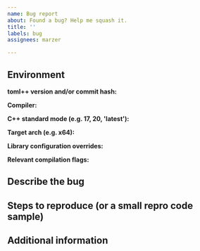 ```yaml
---
name: Bug report
about: Found a bug? Help me squash it.
title: ''
labels: bug
assignees: marzer

---
```


<!--
    Please replace the HTML comments below with the requested information.
    Or leave them there and put your answers above/below them; you do you!

    Thanks for contributing!
-->



## Environment
**toml++ version and/or commit hash:**  
<!--
    If you're using the single-header version of the library, the version number is right at the top of the file.
	Otherwise you can find it by opening toml++/toml_version.h; it'll be represented by three defines -
	TOML_LANG_MAJOR, TOML_LANG_MINOR and TOML_LANG_PATCH.
	
	If you're not using any particular release and are instead just living large at HEAD of master, the commit hash
	would be super helpful too, though it's not critical.
	
-->


**Compiler:**  
<!--
    The compiler & version, e.g. "Clang 9"
-->



**C++ standard mode (e.g. 17, 20, 'latest'):**  
<!--
    The C++ standard level you were targeting, e.g. C++17
-->



**Target arch (e.g. x64):**  
<!--
    The architecture you were targeting, e.g. x86, x64, ARM
-->



**Library configuration overrides:**  
<!--
    If you've explicitly set any of the library configuration macros,
    list them here (e.g. TOML_EXCEPTIONS=0, TOML_UNRELEASED_FEATURES=1, etc.)
-->



**Relevant compilation flags:**  
<!--
    Any relevant compilation flags that might help me reproduce your issue exactly (e.g. -fno-exceptions).
-->



## Describe the bug
<!--
    A clear and concise description of the bug goes here.
-->



## Steps to reproduce (or a small repro code sample)
<!--
    As above. If you feel that the information you've already given covers it sufficiently and you don't
    need this section, you can delete it.
-->



## Additional information
<!--
    Any post-scripts, addendums, or additional pieces of context, as necessary.
-->
